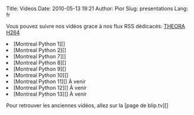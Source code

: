 Title: Videos
Date: 2010-05-13 19:21
Author: Pior
Slug: presentations
Lang: fr

<p>
  
Vous pouvez suivre nos vidéos grace à nos flux RSS dédicacés:
[THEORA][] [H264][]   

<li>
[Montreal Python 1][]

</li>
<li>
[Montreal Python 2][]

</li>
<li>
[Montreal Python 7][]

</li>
<li>
[Montreal Python 8][]

</li>
<li>
[Montreal Python 9][]

</li>
<li>
[Montreal Python 10][]

</li>
<li>
[Montreal Python 11][] À venir

</li>
<li>
[Montreal Python 12][] À venir

</li>
<li>
[Montreal Python 13][] À venir

</li>
</p>
Pour retrouver les anciennes vidéos, allez sur la [page de blip.tv][]
<!--:-->

  [THEORA]: http://montrealpython.org/videos/theora.rss
  [H264]: http://montrealpython.org/videos/h264.rss
  [Montreal Python 1]: http://montrealpython.org/presentations/mp-1/
  [Montreal Python 2]: http://montrealpython.org/presentations/mp-2/
  [Montreal Python 7]: http://montrealpython.org/presentations/mp-7/
  [Montreal Python 8]: http://montrealpython.org/presentations/mp-8/
  [Montreal Python 9]: http://montrealpython.org/presentations/mp-9/
  [Montreal Python 10]: http://montrealpython.org/presentations/mp-10/
  [Montreal Python 11]: http://montrealpython.org/presentations/mp-11/
  [Montreal Python 12]: http://montrealpython.org/presentations/mp-12/
  [Montreal Python 13]: http://montrealpython.org/presentations/mp-13/
  [page de blip.tv]: http://montrealpython.blip.tv
